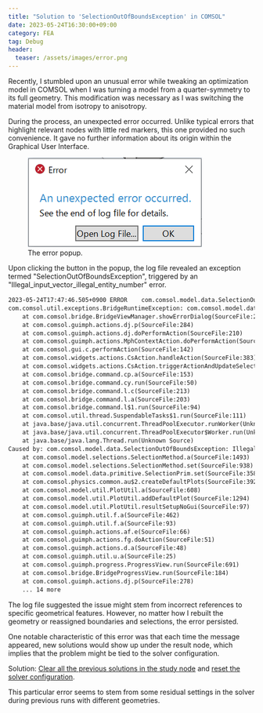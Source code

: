 ```yaml
---
title: "Solution to 'SelectionOutOfBoundsException' in COMSOL"
date: 2023-05-24T16:30:00+09:00
category: FEA
tag: Debug
header:
  teaser: /assets/images/error.png
---
```


Recently, I stumbled upon an unusual error while tweaking an optimization model in COMSOL when I was turning a model from a quarter-symmetry to its full geometry. This modification was necessary as I was switching the material model from isotropy to anisotropy.

During the process, an unexpected error occurred. Unlike typical errors that highlight relevant nodes with little red markers, this one provided no such convenience. It gave no further information about its origin within the Graphical User Interface.

<figure style="width: 600px" class="align-center">
  <img src="/assets/images/error.png" alt="comsol error">
  <figcaption>The error popup.</figcaption>
</figure>

Upon clicking the button in the popup, the log file revealed an exception termed "SelectionOutOfBoundsException", triggered by an "Illegal_input_vector_illegal_entity_number" error.

```html
2023-05-24T17:47:46.505+0900 ERROR    com.comsol.model.data.SelectionOutOfBoundsException: Illegal_input_vector_illegal_entity_number [com.comsol.widgets]
com.comsol.util.exceptions.BridgeRuntimeException: com.comsol.model.data.SelectionOutOfBoundsException: Illegal_input_vector_illegal_entity_number
    at com.comsol.bridge.BridgeViewManager.showErrorDialog(SourceFile:261)
    at com.comsol.guimph.actions.dj.p(SourceFile:284)
    at com.comsol.guimph.actions.dj.doPerformAction(SourceFile:210)
    at com.comsol.guimph.actions.MphContextAction.doPerformAction(SourceFile:176)
    at com.comsol.gui.c.performAction(SourceFile:142)
    at com.comsol.widgets.actions.CsAction.handleAction(SourceFile:383)
    at com.comsol.widgets.actions.CsAction.triggerActionAndUpdateSelect(SourceFile:515)
    at com.comsol.bridge.command.cp.a(SourceFile:153)
    at com.comsol.bridge.command.cy.run(SourceFile:50)
    at com.comsol.bridge.command.l.c(SourceFile:213)
    at com.comsol.bridge.command.l.a(SourceFile:203)
    at com.comsol.bridge.command.l$1.run(SourceFile:94)
    at com.comsol.util.thread.SuspendableTasks$1.run(SourceFile:111)
    at java.base/java.util.concurrent.ThreadPoolExecutor.runWorker(Unknown Source)
    at java.base/java.util.concurrent.ThreadPoolExecutor$Worker.run(Unknown Source)
    at java.base/java.lang.Thread.run(Unknown Source)
Caused by: com.comsol.model.data.SelectionOutOfBoundsException: Illegal_input_vector_illegal_entity_number
    at com.comsol.model.selections.SelectionMethod.a(SourceFile:1493)
    at com.comsol.model.selections.SelectionMethod.set(SourceFile:938)
    at com.comsol.model.data.primitive.SelectionPrim.set(SourceFile:358)
    at com.comsol.physics.common.au$2.createDefaultPlots(SourceFile:392)
    at com.comsol.model.util.PlotUtil.a(SourceFile:608)
    at com.comsol.model.util.PlotUtil.addDefaultPlot(SourceFile:1294)
    at com.comsol.model.util.PlotUtil.resultSetupNoGui(SourceFile:97)
    at com.comsol.guimph.util.f.a(SourceFile:462)
    at com.comsol.guimph.util.f.a(SourceFile:93)
    at com.comsol.guimph.actions.af.e(SourceFile:66)
    at com.comsol.guimph.actions.fg.doAction(SourceFile:51)
    at com.comsol.guimph.actions.d.a(SourceFile:48)
    at com.comsol.guimph.util.u.a(SourceFile:25)
    at com.comsol.guimph.progress.ProgressView.run(SourceFile:691)
    at com.comsol.bridge.BridgeProgressView.run(SourceFile:184)
    at com.comsol.guimph.actions.dj.p(SourceFile:278)
    ... 14 more
```

The log file suggested the issue might stem from incorrect references to specific geometrical features. However, no matter how I rebuilt the geometry or reassigned boundaries and selections, the error persisted.

One notable characteristic of this error was that each time the message appeared, new solutions would show up under the result node, which implies that the problem might be tied to the solver configuration.

Solution: <ins> Clear all the previous solutions in the study node</ins> and <ins>reset the solver configuration</ins>.

This particular error seems to stem from some residual settings in the solver during previous runs with different geometries.
